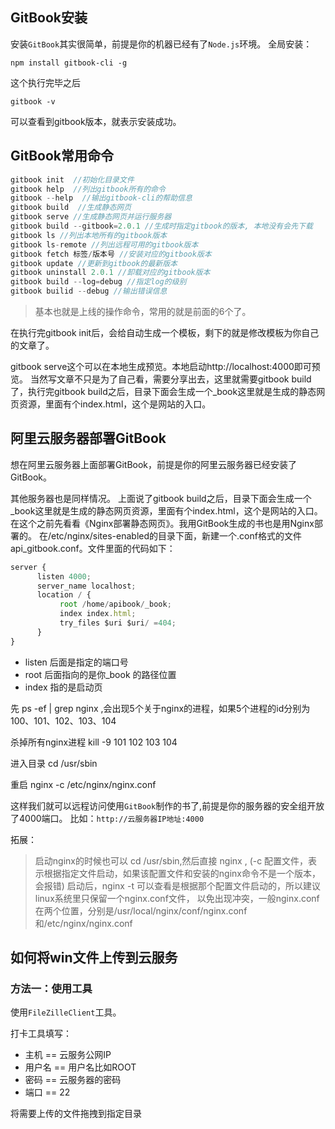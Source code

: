 ## GitBook安装

安装`GitBook`其实很简单，前提是你的机器已经有了`Node.js`环境。
全局安装：

```
npm install gitbook-cli -g
```

这个执行完毕之后

```
gitbook -v
```

可以查看到gitbook版本，就表示安装成功。



## GitBook常用命令

```javascript
gitbook init  //初始化目录文件
gitbook help  //列出gitbook所有的命令
gitbook --help  //输出gitbook-cli的帮助信息
gitbook build  //生成静态网页
gitbook serve //生成静态网页并运行服务器
gitbook build --gitbook=2.0.1 //生成时指定gitbook的版本, 本地没有会先下载
gitbook ls //列出本地所有的gitbook版本
gitbook ls-remote //列出远程可用的gitbook版本
gitbook fetch 标签/版本号 //安装对应的gitbook版本
gitbook update //更新到gitbook的最新版本
gitbook uninstall 2.0.1 //卸载对应的gitbook版本
gitbook build --log=debug //指定log的级别
gitbook builid --debug //输出错误信息
```

> 基本也就是上线的操作命令，常用的就是前面的6个了。 

在执行完gitbook init后，会给自动生成一个模板，剩下的就是修改模板为你自己的文章了。 

gitbook serve这个可以在本地生成预览。本地启动http://localhost:4000即可预览。 
当然写文章不只是为了自己看，需要分享出去，这里就需要gitbook build了，执行完gitbook build之后，目录下面会生成一个_book这里就是生成的静态网页资源，里面有个index.html，这个是网站的入口。

## 阿里云服务器部署GitBook

想在阿里云服务器上面部署GitBook，前提是你的阿里云服务器已经安装了GitBook。

其他服务器也是同样情况。 
上面说了gitbook build之后，目录下面会生成一个_book这里就是生成的静态网页资源，里面有个index.html，这个是网站的入口。在这个之前先看看《Nginx部署静态网页》。我用GitBook生成的书也是用Nginx部署的。 
在/etc/nginx/sites-enabled的目录下面，新建一个.conf格式的文件api_gitbook.conf。文件里面的代码如下：

```javascript
server {
      listen 4000;
      server_name localhost;
      location / {
           root /home/apibook/_book;
           index index.html;
           try_files $uri $uri/ =404;
      }
}
```

- listen  后面是指定的端口号
- root 后面指向的是你_book 的路径位置
- index  指的是启动页

先 ps -ef | grep nginx ,会出现5个关于nginx的进程，如果5个进程的id分别为 100、101、102、103、104

杀掉所有nginx进程 kill -9 101 102 103 104

进入目录 cd /usr/sbin

重启 nginx -c /etc/nginx/nginx.conf



这样我们就可以远程访问使用`GitBook`制作的书了,前提是你的服务器的安全组开放了4000端口。 
比如：`http://云服务器IP地址:4000`

拓展：

>启动nginx的时候也可以 cd /usr/sbin,然后直接 nginx , 
>(-c 配置文件，表示根据指定文件启动，如果该配置文件和安装的nginx命令不是一个版本，会报错) 
>启动后，nginx -t 可以查看是根据那个配置文件启动的，所以建议linux系统里只保留一个nginx.conf文件， 
>以免出现冲突，一般nginx.conf在两个位置，分别是/usr/local/nginx/conf/nginx.conf和/etc/nginx/nginx.conf



## 如何将win文件上传到云服务

### 方法一：使用工具

使用`FileZilleClient`工具。

打卡工具填写：

- 主机 == 云服务公网IP
- 用户名 == 用户名比如ROOT
- 密码 == 云服务器的密码
- 端口 == 22

将需要上传的文件拖拽到指定目录



